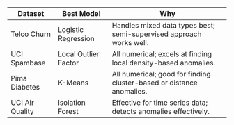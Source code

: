 | Dataset         | Best Model           | Why                                                                 |
|-----------------|----------------------|---------------------------------------------------------------------|
| Telco Churn     | Logistic Regression  | Handles mixed data types best; semi-supervised approach works well. |
| UCI Spambase    | Local Outlier Factor | All numerical; excels at finding local density-based anomalies.     |
| Pima Diabetes   | K-Means              | All numerical; good for finding cluster-based or distance anomalies.|
| UCI Air Quality | Isolation Forest     | Effective for time series data; detects anomalies effectively. |